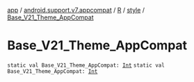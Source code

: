 [app](../../../index.md) / [android.support.v7.appcompat](../../index.md) / [R](../index.md) / [style](index.md) / [Base_V21_Theme_AppCompat](.)

# Base_V21_Theme_AppCompat

`static val Base_V21_Theme_AppCompat: `[`Int`](https://kotlinlang.org/api/latest/jvm/stdlib/kotlin/-int/index.html)
`static val Base_V21_Theme_AppCompat: `[`Int`](https://kotlinlang.org/api/latest/jvm/stdlib/kotlin/-int/index.html)